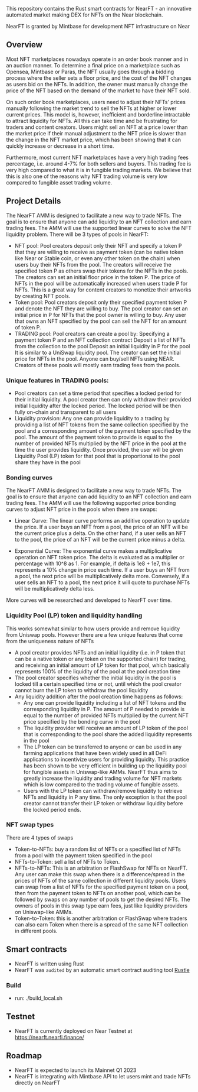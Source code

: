 This repository contains the Rust smart contracts for NearFT - an innovative automated market making DEX for NFTs on the Near blockchain.

NearFT is granted by Mintbase for development NFT infrastructure on Near

## Overview

Most NFT marketplaces nowadays operate in an order book manner and in an auction manner. To determine a final price on a marketplace such as Opensea, Mintbase or Paras, the NFT usually goes through a bidding process where the seller sets a floor price, and the cost of the NFT changes as users bid on the NFTs. In addition, the owner must manually change the price of the NFT based on the demand of the market to have their NFT sold. 

On such order book marketplaces, users need to adjust their NFTs’ prices manually following the market trend to sell the NFTs at higher or lower current prices. This model is, however, inefficient and borderline intractable to attract liquidity for NFTs. All this can take time and be frustrating for traders and content creators. Users might sell an NFT at a price lower than the market price if their manual adjustment to the NFT price is slower than the change in the NFT market price, which has been showing that it can quickly increase or decrease in a short time. 

Furthermore, most current NFT marketplaces have a very high trading fees percentage, i.e. around 4-7% for both sellers and buyers. This trading fee is very high compared to what it is in fungible trading markets. We believe that this is also one of the reasons why NFT trading volume is very low compared to fungible asset trading volume.

## Project Details

The NearFT AMM is designed to facilitate a new way to trade NFTs. The goal is to ensure that anyone can add liquidity to an NFT collection and earn trading fees. The AMM will use the supported linear curves to solve the NFT liquidity problem. There will be 3 types of pools in NearFT: 

* NFT pool: Pool creators deposit only their NFT and specify a token P that they are willing to receive as payment token (can be native token like Near or Stable coin, or even any other token on the chain) when users buy their NFTs from the pool. The creators will receive the specified token P as others swap their tokens for the NFTs in the pools. The creators can set an initial floor price in the token P. The price of NFTs in the pool will be automatically increased when users trade P for NFTs. This is a great way for content creators to monetize their artworks by creating NFT pools.
* Token pool: Pool creators deposit only their specified payment token P and denote the NFT they are willing to buy. The pool creator can set an initial price in P for NFTs that the pool owner is willing to buy. Any user that owns an NFT specified by the pool can sell the NFT for an amount of token P.
* TRADING pool: Pool creators can create a pool by:
Specifying a payment token P and an NFT collection contract
Deposit a list of NFTs from the collection to the pool
Deposit an initial liquidity in P for the pool
It is similar to a UniSwap liquidity pool. The creator can set the initial price for NFTs in the pool. 
Anyone can buy/sell NFTs using NEAR. Creators of these pools will mostly earn trading fees from the pools.

### Unique features in TRADING pools:
* Pool creators can set a time period that specifies a locked period for their initial liquidity. A pool creator then can only withdraw their provided initial liquidity after the locked period. The locked period will be then fully on-chain and transparent to all users
* Liquidity provision: Any one can provide liquidity to a trading by providing a list of NFT tokens from the same collection specified by the pool and a corresponding amount of the payment token specified by the pool. The amount of the payment token to provide is equal to the number of provided NFTs multiplied by the NFT price in the pool at the time the user provides liquidity. Once provided, the user will be given Liquidity Pool (LP) token for that pool that is proportional to the pool share they have in the pool

### Bonding curves
The NearFT AMM is designed to facilitate a new way to trade NFTs. The goal is to ensure that anyone can add liquidity to an NFT collection and earn trading fees. The AMM will use the following supported price bonding curves to adjust NFT price in the pools when there are swaps:

* Linear Curve: The linear curve performs an additive operation to update the price. If a user buys an NFT from a pool, the price of an NFT will be the current price plus a delta. On the other hand, if a user sells an NFT to the pool, the price of an NFT will be the current price minus a delta.

* Exponential Curve: The exponential curve makes a multiplicative operation on NFT token price. The delta is evaluated as a multiplier or percentage with 10^8 as 1. For example, if delta is 1e8 + 1e7, this represents a 10% change in price each time. If a user buys an NFT from a pool, the next price will be multiplicatively delta more. Conversely, if a user sells an NFT to a pool, the next price it will quote to purchase NFTs will be multiplicatively delta less.

More curves will be researched and developed to NearFT over time.

### Liquidity Pool (LP) token and liquidity handling

This works somewhat similar to how users provide and remove liquidity from Uniswap pools. However there are a few unique features that come from the uniqueness nature of NFTs
* A pool creator provides NFTs and an initial liquidity (i.e. in P token that can be a native token or any token on the supported chain) for trading, and receiving an initial amount of LP token for that pool, which basically represents 100% of the liquidity of the pool at the pool creation time
* The pool creator specifies whether the initial liquidity in the pool is locked till a certain specified time or not, until which the pool creator cannot burn the LP token to withdraw the pool liquidity
* Any liquidity addition after the pool creation time happens as follows:
  * Any one can provide liquidity including a list of NFT tokens and the corresponding liquidity in P. The amount of P needed to provide is equal to the number of provided NFTs multiplied by the current NFT price specified by the bonding curve in the pool
  * The liquidity provider will receive an amount of LP token of the pool that is corresponding to the pool share the added liquidity represents in the pool
  * The LP token can be transferred to anyone or can be used in any farming applications that have been widely used in all DeFi applications to incentivize users for providing liquidity. This practice has been shown to be very efficient in building up the liquidity pool for fungible assets in Uniswap-like AMMs. NearFT thus aims to greatly increase the liquidity and trading volume for NFT markets which is low compared to the trading volume of fungible assets.
  * Users with the LP token can withdraw/remove liquidity to retrieve NFTs and liquidity in P any time. The only exception is that the pool creator cannot transfer their LP token or withdraw liquidity before the locked period ends. 

### NFT swap types

There are 4 types of swaps 
* Token-to-NFTs: buy a random list of NFTs or a specified list of NFTs from a pool with the payment token specified in the pool
* NFTs-to-Token: sell a list of NFTs to Token.
* NFTs-to-NFTs: This is an arbitration or FlashSwap for NFTs on NearFT. Any user can make this swap when there is a difference/spread in the prices of NFTs of the same collection in different liquidity pools. Users can swap from a list of NFTs for the specified payment token on a pool, then from the payment token to NFTs on another pool, which can be followed by swaps on any number of pools to get the desired NFTs. The owners of pools in this swap type earn fees, just like liquidity providers on Uniswap-like AMMs.
* Token-to-Token: this is another arbitration or FlashSwap where traders can also earn Token when there is a spread of the same NFT collection in different pools. 

## Smart contracts
* NearFT is written using Rust
* NearFT was `audited` by an automatic smart contract auditing tool [Rustle](https://github.com/blocksecteam/rustle)

### Build
* run: ./build_local.sh

## Testnet
* NearFT is currently deployed on Near Testnet at https://nearft.nearfi.finance/ 

## Roadmap
* NearFT is expected to launch its Mainnet Q1 2023
* NearFT is integrating with Mintbase API to let users mint and trade NFTs directly on NearFT